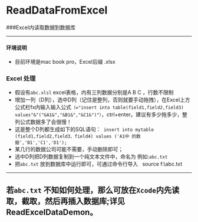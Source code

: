 # ReadDataFromExcel
###Excel内读取数据到数据库

---
#### 环境说明
* 目前环境是mac book pro，Excel后缀 .xlsx 

### Excel 处理
* 假设有```abc.xlsl``` excel表格，内有三列数据分别是A B C ，行数不限制
*  增加一列（D列），选中D列（记住是整列，否则就要手动拖拽），在Excel上方公式栏fx内输入输入公式```（="insert into table(field1,field2,field3) values"&"("&A1&","&B1&","&C1&")"）```，ctrl+enter。建议有多少拖多少，整列公式数据多了会很慢！
*  这是整个D列都生成如下的SQL语句：``` insert into mytable (field1,field2,field3、field4) values ('A1中 的数据','B1','C1','D1');```
*  某几行的数据公司可能不需要，手动删除即可；
*  选中D列把D列数据复制到一个纯文本文件中，命名为 例如:```abc.txt```
*  把```abc.txt``` 放到数据库中运行即可，可通过命令行导入
  source f:\abc.txt
  
---
## 若```abc.txt``` 不知如何处理，那么可放在```Xcode```内先读取，截取，然后再插入数据库;详见ReadExcelDataDemon。


  
  
  
  
  
  
  
  
  
  
  



